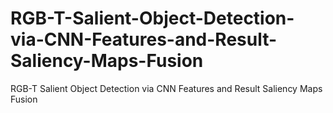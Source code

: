 # RGB-T-Salient-Object-Detection-via-CNN-Features-and-Result-Saliency-Maps-Fusion
RGB-T Salient Object Detection via CNN Features and Result Saliency Maps Fusion
